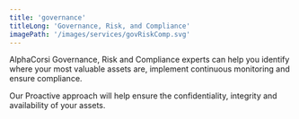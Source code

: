 ```yaml
---
title: 'governance'
titleLong: 'Governance, Risk, and Compliance'
imagePath: '/images/services/govRiskComp.svg'
---
```


AlphaCorsi Governance, Risk and Compliance experts can help you identify where your most valuable assets are, implement continuous monitoring and ensure compliance.

Our Proactive approach will help ensure the confidentiality, integrity and availability of your assets. 